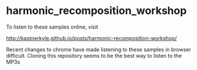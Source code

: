 # harmonic_recomposition_workshopTo listen to these samples online, visithttp://kastnerkyle.github.io/posts/harmonic-recomposition-workshop/Recent changes to chrome have made listening to these samples in browser difficult. Cloning this repository seems to be the best way to listen to the MP3s